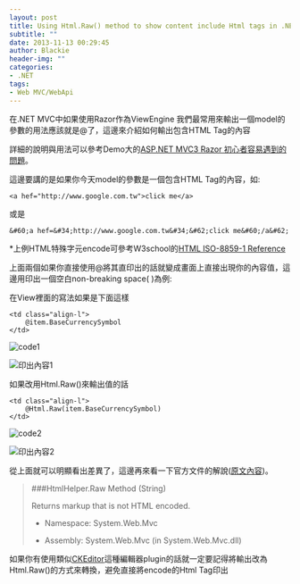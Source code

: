 ```yaml
---
layout: post
title: Using Html.Raw() method to show content include Html tags in .NET MVC(under Razor ViewEngine)
subtitle: ""
date: 2013-11-13 00:29:45
author: Blackie
header-img: ""
categories:
- .NET
tags:
- Web MVC/WebApi
---
```

在.NET MVC中如果使用Razor作為ViewEngine 我們最常用來輸出一個model的參數的用法應該就是@了，這邊來介紹如何輸出包含HTML Tag的內容

<!-- More -->

詳細的說明與用法可以參考Demo大的[ASP.NET MVC3 Razor 初心者容易遇到的問題](http://demo.tc/Post/679)。

這邊要講的是如果你今天model的參數是一個包含HTML Tag的內容，如:

	<a hef="http://www.google.com.tw">click me</a>

或是

	&#60;a hef=&#34;http://www.google.com.tw&#34;&#62;click me&#60;/a&#62;

*上例HTML特殊字元encode可參考W3school的[HTML ISO-8859-1 Reference](http://www.w3schools.com/tags/ref_entities.asp)

上面兩個如果你直接使用@將其直印出的話就變成畫面上直接出現你的內容值，這邊用印出一個空白non-breaking space(&nbsp;)為例:

在View裡面的寫法如果是下面這樣

    <td class="align-l">
        @item.BaseCurrencySymbol
    </td>

![code1](https://dl.dropboxusercontent.com/u/20925528/%E6%8A%80%E8%A1%93Blog/blogs/20131113/4.PNG)

![印出內容1](https://dl.dropboxusercontent.com/u/20925528/%E6%8A%80%E8%A1%93Blog/blogs/20131113/1.PNG)

如果改用Html.Raw()來輸出值的話

    <td class="align-l">
        @Html.Raw(item.BaseCurrencySymbol)
    </td>

![code2](https://dl.dropboxusercontent.com/u/20925528/%E6%8A%80%E8%A1%93Blog/blogs/20131113/3.PNG)

![印出內容2](https://dl.dropboxusercontent.com/u/20925528/%E6%8A%80%E8%A1%93Blog/blogs/20131113/2.PNG)

從上面就可以明顯看出差異了，這邊再來看一下官方文件的解說([原文內容](http://msdn.microsoft.com/en-us/library/gg480740(v=vs.108).aspx))。

>###HtmlHelper.Raw Method (String)
>
>Returns markup that is not HTML encoded.
>
>- Namespace:  System.Web.Mvc
>
>- Assembly:  System.Web.Mvc (in System.Web.Mvc.dll)

如果你有使用類似[CKEditor](http://ckeditor.com/)這種編輯器plugin的話就一定要記得將輸出改為Html.Raw()的方式來轉換，避免直接將encode的Html Tag印出
